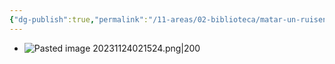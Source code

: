 ```yaml
---
{"dg-publish":true,"permalink":"/11-areas/02-biblioteca/matar-un-ruisenor/","noteIcon":""}
---
```


- ![Pasted image 20231124021524.png|200](/img/user/02%20Image/Pasted%20image%2020231124021524.png)